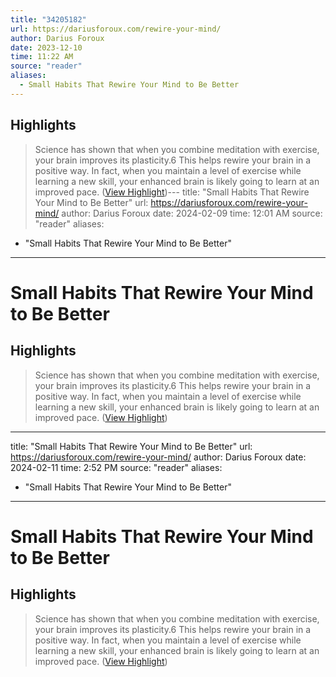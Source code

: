 ```yaml
---
title: "34205182"
url: https://dariusforoux.com/rewire-your-mind/
author: Darius Foroux
date: 2023-12-10
time: 11:22 AM
source: "reader"
aliases:
  - Small Habits That Rewire Your Mind to Be Better
---
```

## Highlights
> Science has shown that when you combine meditation with exercise, your brain improves its plasticity.6
> This helps rewire your brain in a positive way. In fact, when you maintain a level of exercise while learning a new skill, your enhanced brain is likely going to learn at an improved pace. ([View Highlight](https://read.readwise.io/read/01hfabj98vy24g3db31jmzg210))---
title: "Small Habits That Rewire Your Mind to Be Better"
url: https://dariusforoux.com/rewire-your-mind/
author: Darius Foroux
date: 2024-02-09
time: 12:01 AM
source: "reader"
aliases:
  - "Small Habits That Rewire Your Mind to Be Better"
---
# Small Habits That Rewire Your Mind to Be Better

## Highlights
> Science has shown that when you combine meditation with exercise, your brain improves its plasticity.6
> This helps rewire your brain in a positive way. In fact, when you maintain a level of exercise while learning a new skill, your enhanced brain is likely going to learn at an improved pace. ([View Highlight](https://read.readwise.io/read/01hfabj98vy24g3db31jmzg210))

---
title: "Small Habits That Rewire Your Mind to Be Better"
url: https://dariusforoux.com/rewire-your-mind/
author: Darius Foroux
date: 2024-02-11
time: 2:52 PM
source: "reader"
aliases:
  - "Small Habits That Rewire Your Mind to Be Better"
---
# Small Habits That Rewire Your Mind to Be Better

## Highlights
> Science has shown that when you combine meditation with exercise, your brain improves its plasticity.6
> This helps rewire your brain in a positive way. In fact, when you maintain a level of exercise while learning a new skill, your enhanced brain is likely going to learn at an improved pace. ([View Highlight](https://read.readwise.io/read/01hfabj98vy24g3db31jmzg210))

